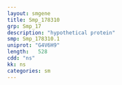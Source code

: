```yaml
---
layout: smgene
title: Smp_178310
grp: Smp_17
description: "hypothetical protein"
smp: Smp_178310.1
uniprot: "G4V6H9"
length:   528
cdd: "ns"
kk: ns
categories: sm
---
```


